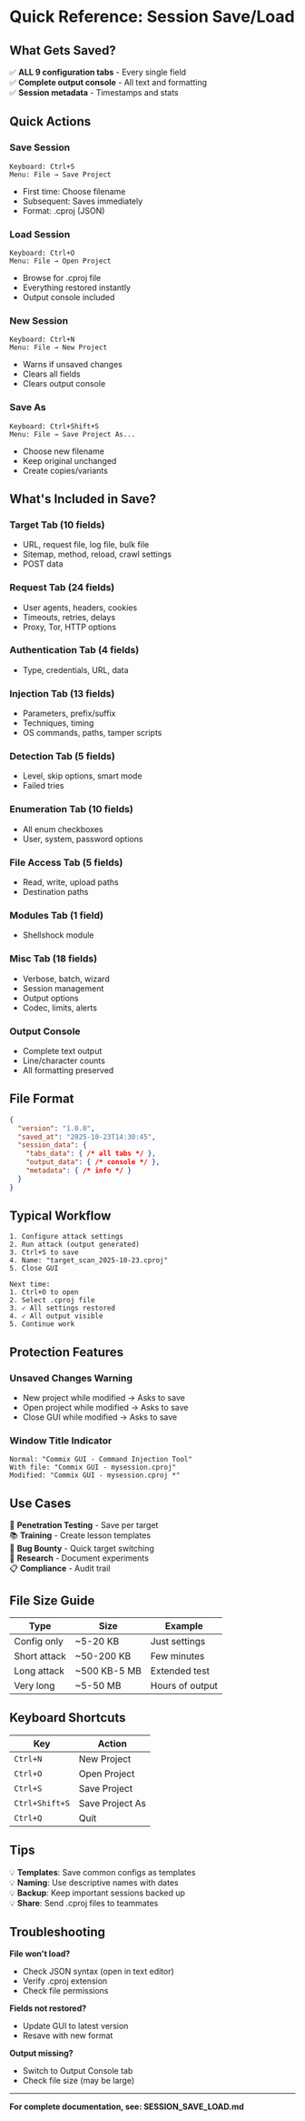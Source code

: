 # Quick Reference: Session Save/Load

## What Gets Saved?
✅ **ALL 9 configuration tabs** - Every single field  
✅ **Complete output console** - All text and formatting  
✅ **Session metadata** - Timestamps and stats  

## Quick Actions

### Save Session
```
Keyboard: Ctrl+S
Menu: File → Save Project
```
- First time: Choose filename
- Subsequent: Saves immediately
- Format: .cproj (JSON)

### Load Session
```
Keyboard: Ctrl+O
Menu: File → Open Project
```
- Browse for .cproj file
- Everything restored instantly
- Output console included

### New Session
```
Keyboard: Ctrl+N
Menu: File → New Project
```
- Warns if unsaved changes
- Clears all fields
- Clears output console

### Save As
```
Keyboard: Ctrl+Shift+S
Menu: File → Save Project As...
```
- Choose new filename
- Keep original unchanged
- Create copies/variants

## What's Included in Save?

### Target Tab (10 fields)
- URL, request file, log file, bulk file
- Sitemap, method, reload, crawl settings
- POST data

### Request Tab (24 fields)
- User agents, headers, cookies
- Timeouts, retries, delays
- Proxy, Tor, HTTP options

### Authentication Tab (4 fields)
- Type, credentials, URL, data

### Injection Tab (13 fields)
- Parameters, prefix/suffix
- Techniques, timing
- OS commands, paths, tamper scripts

### Detection Tab (5 fields)
- Level, skip options, smart mode
- Failed tries

### Enumeration Tab (10 fields)
- All enum checkboxes
- User, system, password options

### File Access Tab (5 fields)
- Read, write, upload paths
- Destination paths

### Modules Tab (1 field)
- Shellshock module

### Misc Tab (18 fields)
- Verbose, batch, wizard
- Session management
- Output options
- Codec, limits, alerts

### Output Console
- Complete text output
- Line/character counts
- All formatting preserved

## File Format

```json
{
  "version": "1.0.0",
  "saved_at": "2025-10-23T14:30:45",
  "session_data": {
    "tabs_data": { /* all tabs */ },
    "output_data": { /* console */ },
    "metadata": { /* info */ }
  }
}
```

## Typical Workflow

```
1. Configure attack settings
2. Run attack (output generated)
3. Ctrl+S to save
4. Name: "target_scan_2025-10-23.cproj"
5. Close GUI

Next time:
1. Ctrl+O to open
2. Select .cproj file
3. ✓ All settings restored
4. ✓ All output visible
5. Continue work
```

## Protection Features

### Unsaved Changes Warning
- New project while modified → Asks to save
- Open project while modified → Asks to save  
- Close GUI while modified → Asks to save

### Window Title Indicator
```
Normal: "Commix GUI - Command Injection Tool"
With file: "Commix GUI - mysession.cproj"
Modified: "Commix GUI - mysession.cproj *"
```

## Use Cases

🎯 **Penetration Testing** - Save per target  
📚 **Training** - Create lesson templates  
🐛 **Bug Bounty** - Quick target switching  
🔬 **Research** - Document experiments  
📋 **Compliance** - Audit trail  

## File Size Guide

| Type | Size | Example |
|------|------|---------|
| Config only | ~5-20 KB | Just settings |
| Short attack | ~50-200 KB | Few minutes |
| Long attack | ~500 KB-5 MB | Extended test |
| Very long | ~5-50 MB | Hours of output |

## Keyboard Shortcuts

| Key | Action |
|-----|--------|
| `Ctrl+N` | New Project |
| `Ctrl+O` | Open Project |
| `Ctrl+S` | Save Project |
| `Ctrl+Shift+S` | Save Project As |
| `Ctrl+Q` | Quit |

## Tips

💡 **Templates**: Save common configs as templates  
💡 **Naming**: Use descriptive names with dates  
💡 **Backup**: Keep important sessions backed up  
💡 **Share**: Send .cproj files to teammates  

## Troubleshooting

**File won't load?**
- Check JSON syntax (open in text editor)
- Verify .cproj extension
- Check file permissions

**Fields not restored?**
- Update GUI to latest version
- Resave with new format

**Output missing?**
- Switch to Output Console tab
- Check file size (may be large)

---

**For complete documentation, see: SESSION_SAVE_LOAD.md**
